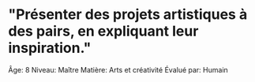 # "Présenter des projets artistiques à des pairs, en expliquant leur inspiration."

Âge: 8
Niveau: Maître
Matière: Arts et créativité
Évalué par: Humain